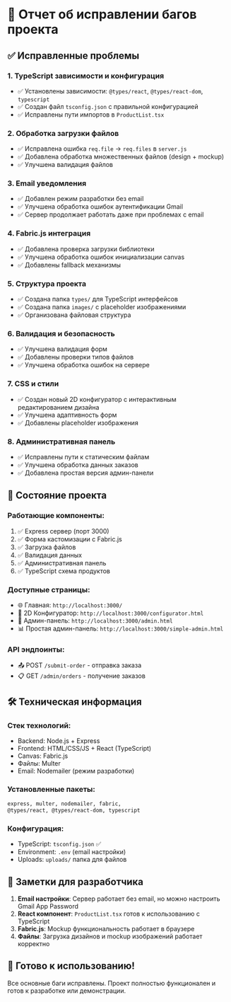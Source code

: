 # 🔧 Отчет об исправлении багов проекта

## ✅ Исправленные проблемы

### 1. **TypeScript зависимости и конфигурация**

- ✅ Установлены зависимости: `@types/react`, `@types/react-dom`, `typescript`
- ✅ Создан файл `tsconfig.json` с правильной конфигурацией
- ✅ Исправлены пути импортов в `ProductList.tsx`

### 2. **Обработка загрузки файлов**

- ✅ Исправлена ошибка `req.file` → `req.files` в `server.js`
- ✅ Добавлена обработка множественных файлов (design + mockup)
- ✅ Улучшена валидация файлов

### 3. **Email уведомления**

- ✅ Добавлен режим разработки без email
- ✅ Улучшена обработка ошибок аутентификации Gmail
- ✅ Сервер продолжает работать даже при проблемах с email

### 4. **Fabric.js интеграция**

- ✅ Добавлена проверка загрузки библиотеки
- ✅ Улучшена обработка ошибок инициализации canvas
- ✅ Добавлены fallback механизмы

### 5. **Структура проекта**

- ✅ Создана папка `types/` для TypeScript интерфейсов
- ✅ Создана папка `images/` с placeholder изображениями
- ✅ Организована файловая структура

### 6. **Валидация и безопасность**

- ✅ Улучшена валидация форм
- ✅ Добавлены проверки типов файлов
- ✅ Улучшена обработка ошибок на сервере

### 7. **CSS и стили**

- ✅ Создан новый 2D конфигуратор с интерактивным редактированием дизайна
- ✅ Улучшена адаптивность форм
- ✅ Добавлены placeholder изображения

### 8. **Административная панель**

- ✅ Исправлены пути к статическим файлам
- ✅ Улучшена обработка данных заказов
- ✅ Добавлена простая версия админ-панели

## 🚀 Состояние проекта

### **Работающие компоненты:**

1. ✅ Express сервер (порт 3000)
2. ✅ Форма кастомизации с Fabric.js
3. ✅ Загрузка файлов
4. ✅ Валидация данных
5. ✅ Административная панель
6. ✅ TypeScript схема продуктов

### **Доступные страницы:**

- 🌐 Главная: `http://localhost:3000/`
- 🎨 2D Конфигуратор: `http://localhost:3000/configurator.html`
- 👑 Админ-панель: `http://localhost:3000/admin.html`
- 📊 Простая админ-панель: `http://localhost:3000/simple-admin.html`

### **API эндпоинты:**

- 📤 POST `/submit-order` - отправка заказа
- 📋 GET `/admin/orders` - получение заказов

## 🛠 Техническая информация

### **Стек технологий:**

- Backend: Node.js + Express
- Frontend: HTML/CSS/JS + React (TypeScript)
- Canvas: Fabric.js
- Файлы: Multer
- Email: Nodemailer (режим разработки)

### **Установленные пакеты:**

```bash
express, multer, nodemailer, fabric,
@types/react, @types/react-dom, typescript
```

### **Конфигурация:**

- TypeScript: `tsconfig.json` ✅
- Environment: `.env` (email настройки)
- Uploads: `uploads/` папка для файлов

## 📝 Заметки для разработчика

1. **Email настройки**: Сервер работает без email, но можно настроить Gmail App Password
2. **React компонент**: `ProductList.tsx` готов к использованию с TypeScript
3. **Fabric.js**: Mockup функциональность работает в браузере
4. **Файлы**: Загрузка дизайнов и mockup изображений работает корректно

## 🎯 Готово к использованию!

Все основные баги исправлены. Проект полностью функционален и готов к разработке или демонстрации.
